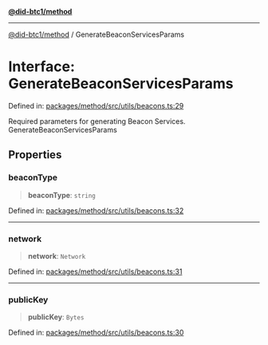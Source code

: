 [**@did-btc1/method**](../README.md)

***

[@did-btc1/method](../globals.md) / GenerateBeaconServicesParams

# Interface: GenerateBeaconServicesParams

Defined in: [packages/method/src/utils/beacons.ts:29](https://github.com/dcdpr/did-btc1-js/blob/751aedd75738c26882a2149e644ae32b9e424707/packages/method/src/utils/beacons.ts#L29)

Required parameters for generating Beacon Services.
 GenerateBeaconServicesParams

## Properties

### beaconType

> **beaconType**: `string`

Defined in: [packages/method/src/utils/beacons.ts:32](https://github.com/dcdpr/did-btc1-js/blob/751aedd75738c26882a2149e644ae32b9e424707/packages/method/src/utils/beacons.ts#L32)

***

### network

> **network**: `Network`

Defined in: [packages/method/src/utils/beacons.ts:31](https://github.com/dcdpr/did-btc1-js/blob/751aedd75738c26882a2149e644ae32b9e424707/packages/method/src/utils/beacons.ts#L31)

***

### publicKey

> **publicKey**: `Bytes`

Defined in: [packages/method/src/utils/beacons.ts:30](https://github.com/dcdpr/did-btc1-js/blob/751aedd75738c26882a2149e644ae32b9e424707/packages/method/src/utils/beacons.ts#L30)
